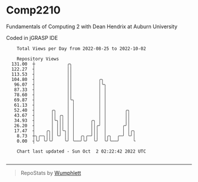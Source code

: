 # Comp2210
Fundamentals of Computing 2 with Dean Hendrix at Auburn University

Coded in jGRASP IDE

```
    Total Views per Day from 2022-08-25 to 2022-10-02

    Repository Views
  131.00  ┼            ╭╮
  122.27  ┤            ││
  113.53  ┤            ││
  104.80  ┤            ││          ╭╮
   96.07  ┤            ││          │╰╮
   87.33  ┤            ││          │ │
   78.60  ┤            ││          │ │
   69.87  ┤            │╰╮         │ │
   61.13  ┤            │ │         │ │
   52.40  ┤      ╭╮    │ │         │ │       ╭╮
   43.67  ┤      ││ ╭╮ │ │         │ │       ││
   34.93  ┤      │╰╮││ │ │      ╭╮ │ │       ││
   26.20  ┤      │ │││ │ │      ││╭╯ │      ╭╯│
   17.47  ┤    ╭╮│ ││╰╮│ │      │││  │      │ │╭╮
    8.73  ┼╮╭─╮│││ ╰╯ ││ │  ╭╮╭─╯││  │╭╮  ╭─╯ ╰╯│
    0.00  ┤╰╯ ╰╯╰╯    ╰╯ ╰──╯╰╯  ╰╯  ╰╯╰──╯     ╰

    Chart last updated - Sun Oct  2 02:22:42 2022 UTC
    
```

---

> RepoStats by [Wumphlett](https://github.com/Wumphlett)
